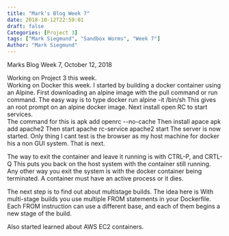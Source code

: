 ```yaml
---
title: "Mark's Blog Week 7"
date: 2018-10-12T22:59:01
draft: false
Categories: [Project 3]
tags: ["Mark Siegmund", "Sandbox Worms", "Week 7"]
Author: "Mark Siegmund"
---
```


Marks Blog Week 7, 								October 12, 2018

Working on Project 3 this week.   
Working on Docker this week.
I started by building a docker container using an Alpine.  First downloading an alpine image with the pull command or run command.  The easy way is to type
docker run alpine -it /bin/sh
This gives an root prompt on an alpine docker image. 
Next install open RC to start services.  
The command for this is apk add openrc --no-cache
Then install apace
apk add apache2 
Then start apache
rc-service apache2 start
The server is now started.  Only thing I cant test is the browser as my host machine for docker his a non GUI system.  That is next.

The way to exit the container and leave it running is with CTRL-P, and CRTL-Q
This puts you back on the host system with the container still running.
Any other way you exit the system is with the docker container being terminated.  A container must have an active process or it dies.

The next step is to find out about multistage builds.
The idea here is
With multi-stage builds you use multiple FROM statements in your Dockerfile.  Each FROM instruction can use a different base, and each of them begins a new stage of the build.


Also started learned about AWS EC2 containers.   